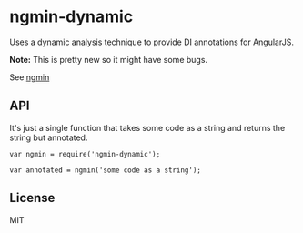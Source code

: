 # ngmin-dynamic

Uses a dynamic analysis technique to provide DI annotations for AngularJS.

**Note:** This is pretty new so it might have some bugs.

See [ngmin](https://github.com/btford/ngmin)

## API

It's just a single function that takes some code as a string and returns the string but annotated.

```javascipt
var ngmin = require('ngmin-dynamic');

var annotated = ngmin('some code as a string');
```

## License
MIT
